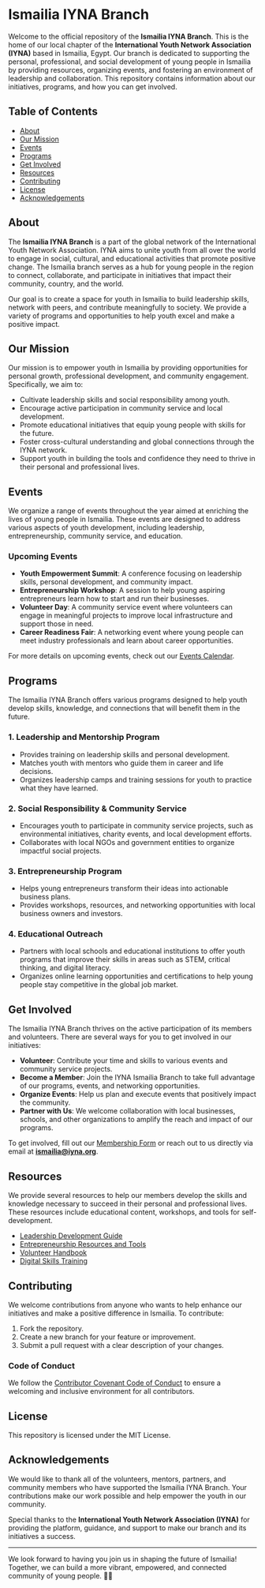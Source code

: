 # Ismailia IYNA Branch

Welcome to the official repository of the **Ismailia IYNA Branch**. This is the home of our local chapter of the **International Youth Network Association (IYNA)** based in Ismailia, Egypt. Our branch is dedicated to supporting the personal, professional, and social development of young people in Ismailia by providing resources, organizing events, and fostering an environment of leadership and collaboration. This repository contains information about our initiatives, programs, and how you can get involved.

## Table of Contents
- [About](#about)
- [Our Mission](#our-mission)
- [Events](#events)
- [Programs](#programs)
- [Get Involved](#get-involved)
- [Resources](#resources)
- [Contributing](#contributing)
- [License](#license)
- [Acknowledgements](#acknowledgements)

## About

The **Ismailia IYNA Branch** is a part of the global network of the International Youth Network Association. IYNA aims to unite youth from all over the world to engage in social, cultural, and educational activities that promote positive change. The Ismailia branch serves as a hub for young people in the region to connect, collaborate, and participate in initiatives that impact their community, country, and the world.

Our goal is to create a space for youth in Ismailia to build leadership skills, network with peers, and contribute meaningfully to society. We provide a variety of programs and opportunities to help youth excel and make a positive impact.

## Our Mission

Our mission is to empower youth in Ismailia by providing opportunities for personal growth, professional development, and community engagement. Specifically, we aim to:
- Cultivate leadership skills and social responsibility among youth.
- Encourage active participation in community service and local development.
- Promote educational initiatives that equip young people with skills for the future.
- Foster cross-cultural understanding and global connections through the IYNA network.
- Support youth in building the tools and confidence they need to thrive in their personal and professional lives.

## Events

We organize a range of events throughout the year aimed at enriching the lives of young people in Ismailia. These events are designed to address various aspects of youth development, including leadership, entrepreneurship, community service, and education.

### Upcoming Events
- **Youth Empowerment Summit**: A conference focusing on leadership skills, personal development, and community impact.
- **Entrepreneurship Workshop**: A session to help young aspiring entrepreneurs learn how to start and run their businesses.
- **Volunteer Day**: A community service event where volunteers can engage in meaningful projects to improve local infrastructure and support those in need.
- **Career Readiness Fair**: A networking event where young people can meet industry professionals and learn about career opportunities.

For more details on upcoming events, check out our [Events Calendar](https://link_to_events_calendar.com).

## Programs

The Ismailia IYNA Branch offers various programs designed to help youth develop skills, knowledge, and connections that will benefit them in the future.

### 1. **Leadership and Mentorship Program**
   - Provides training on leadership skills and personal development.
   - Matches youth with mentors who guide them in career and life decisions.
   - Organizes leadership camps and training sessions for youth to practice what they have learned.

### 2. **Social Responsibility & Community Service**
   - Encourages youth to participate in community service projects, such as environmental initiatives, charity events, and local development efforts.
   - Collaborates with local NGOs and government entities to organize impactful social projects.
   
### 3. **Entrepreneurship Program**
   - Helps young entrepreneurs transform their ideas into actionable business plans.
   - Provides workshops, resources, and networking opportunities with local business owners and investors.

### 4. **Educational Outreach**
   - Partners with local schools and educational institutions to offer youth programs that improve their skills in areas such as STEM, critical thinking, and digital literacy.
   - Organizes online learning opportunities and certifications to help young people stay competitive in the global job market.

## Get Involved

The Ismailia IYNA Branch thrives on the active participation of its members and volunteers. There are several ways for you to get involved in our initiatives:

- **Volunteer**: Contribute your time and skills to various events and community service projects.
- **Become a Member**: Join the IYNA Ismailia Branch to take full advantage of our programs, events, and networking opportunities.
- **Organize Events**: Help us plan and execute events that positively impact the community.
- **Partner with Us**: We welcome collaboration with local businesses, schools, and other organizations to amplify the reach and impact of our programs.

To get involved, fill out our [Membership Form](https://link_to_membership_form.com) or reach out to us directly via email at **ismailia@iyna.org**.

## Resources

We provide several resources to help our members develop the skills and knowledge necessary to succeed in their personal and professional lives. These resources include educational content, workshops, and tools for self-development.

- [Leadership Development Guide](https://link_to_leadership_guide.com)
- [Entrepreneurship Resources and Tools](https://link_to_entrepreneurship_resources.com)
- [Volunteer Handbook](https://link_to_volunteer_handbook.com)
- [Digital Skills Training](https://link_to_digital_skills_resources.com)

## Contributing

We welcome contributions from anyone who wants to help enhance our initiatives and make a positive difference in Ismailia. To contribute:

1. Fork the repository.
2. Create a new branch for your feature or improvement.
3. Submit a pull request with a clear description of your changes.

### Code of Conduct
We follow the [Contributor Covenant Code of Conduct](https://www.contributor-covenant.org/) to ensure a welcoming and inclusive environment for all contributors.

## License

This repository is licensed under the MIT License.

## Acknowledgements

We would like to thank all of the volunteers, mentors, partners, and community members who have supported the Ismailia IYNA Branch. Your contributions make our work possible and help empower the youth in our community.

Special thanks to the **International Youth Network Association (IYNA)** for providing the platform, guidance, and support to make our branch and its initiatives a success.

---

We look forward to having you join us in shaping the future of Ismailia! Together, we can build a more vibrant, empowered, and connected community of young people. 🌟🚀
